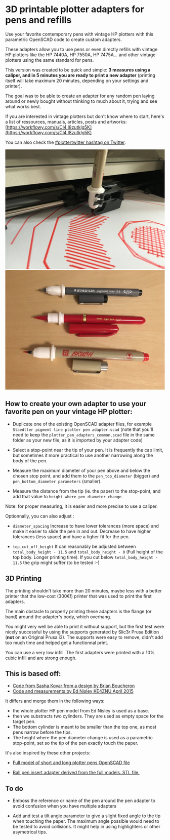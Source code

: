 # 3D printable plotter adapters for pens and refills

Use your favorite contemporary pens with vintage HP plotters with this parametric OpenSCAD code to create custom adapters.

These adapters allow you to use pens or even directly refills with vintage HP plotters like the HP 7440A, HP 7550A, HP 7475A… and other vintage plotters using the same standard for pens.

This version was created to be quick and simple: **3 measures using a caliper, and in 5 minutes you are ready to print a new adapter** (printing itself will take maximum 20 minutes, depending on your settings and printer).

The goal was to be able to create an adapter for any random pen laying around or newly bought without thinking to much about it, trying and see what works best.

If you are interested in vintage plotters but don't know where to start, here's a list of ressources, manuals, articles, posts and artworks: [https://workflowy.com/s/Cl4.I8zutkIg5K](https://workflowy.com/s/Cl4.I8zutkIg5K)

You can also check the [#plottertwitter hashtag on Twitter](https://twitter.com/hashtag/plottertwitter).

![sakura-pigma-adapter-drawing](images/sakura-pigma-adapter-drawing.jpg)
![three-pens-with-their-adapters](images/three-pens-with-their-adapters.jpg)

## How to create your own adapter to use your favorite pen on your vintage HP plotter:

- Duplicate one of the existing OpenSCAD adapter files, for example `Staedtler pigment line plotter pen adapter.scad` (note that you'll need to keep the `plotter_pen_adapters_common.scad` file in the same folder as your new file, as it is imported by your adapter code)

- Select a stop-point near the tip of your pen. It is frequently the cap limit, but sometimes it more practical to use another narrowing along the body of the pen.

- Measure the maximum diameter of your pen above and below the chosen stop point, and add them to the `pen_top_diameter` (bigger) and `pen_bottom_diameter parameters` (smaller).

- Measure the distance from the tip (ie. the paper) to the stop-point, and add that value to `height_where_pen_diameter_change`.

Note: for proper measuring, it is easier and more precise to use a caliper.

Optionnally, you can also adjust :

- `diameter_spacing` Increase to have lower tolerances (more space) and make it easier to slide the pen in and out. Decrease to have higher tolerances (less space) and have a tigher fit for the pen.

- `top_cut_off_height` It can reasonably be adjusted between `total_body_height - 11.5` and `total_body_height - 0` (Full height of the top body. Longer printing time). If you cut below `total_body_height - 11.5` the grip might suffer (to be tested :-)

## 3D Printing

The printing shouldn't take more than 20 minutes, maybe less with a better printer that the low-cost (300€!) printer that was used to print the first adapters.

The main obstacle to properly printing these adapters is the flange (or band) around the adapter's body, which overhang.

You might very well be able to print it without support, but the first test were nicely successful by using the supports generated by Slic3r Prusa Edition (**not** on an Original Prusa i3). The supports were easy to remove, didn't add too much time and helped get a functionnal print.

You can use a very low infill. The first adapters were printed with a 10% cubic infill and are strong enough.

## This is based off:

- [Code from Sasha Kovar from a design by Brian Boucheron](https://www.thingiverse.com/thing:1261805/)
- [Code and measurements by Ed Nisley KE4ZNU April 2015](https://softsolder.com/2015/04/21/hp-7475a-plotter-oem-pen-body-model/) 

It differs and merge them in the following ways:

- the whole plotter HP pen model from Ed Nisley is used as a base. 
- then we substracts two cylinders. They are used as empty space for the target pen.
- The bottom cylinder is meant to be smaller than the top one, as most pens narrow before the tips.
-  The height where the pen diameter change is used as a parametric stop-point, set so the tip of the pen exactly touch the paper. 

It's also inspired by these other projects:

- [Full model of short and long plotter pens OpenSCAD file](https://www.thingiverse.com/thing:227985)

- [Ball pen insert adapter derived from the full models. STL file.](https://www.thingiverse.com/thing:762716)

## To do

- Emboss the reference or name of the pen around the pen adapter to avoid confusion when you have multiple adapters

- Add and test a tilt angle parameter to give a slight fixed angle to the tip when touching the paper. The maximum angle possible would need to be tested to avoid collisions. It might help in using highlighters or other asymetrical tips.